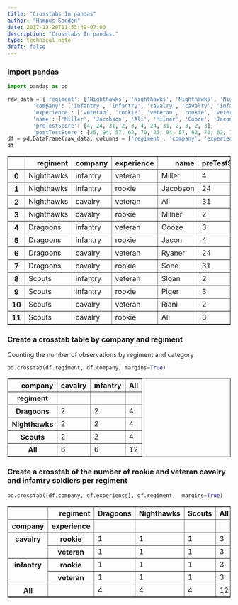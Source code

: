 ```yaml
---
title: "Crosstabs In pandas"
author: "Hampus Sandén"
date: 2017-12-20T11:53:49-07:00
description: "Crosstabs In pandas."
type: technical_note
draft: false
---
```

### Import pandas


```python
import pandas as pd
```


```python
raw_data = {'regiment': ['Nighthawks', 'Nighthawks', 'Nighthawks', 'Nighthawks', 'Dragoons', 'Dragoons', 'Dragoons', 'Dragoons', 'Scouts', 'Scouts', 'Scouts', 'Scouts'], 
        'company': ['infantry', 'infantry', 'cavalry', 'cavalry', 'infantry', 'infantry', 'cavalry', 'cavalry','infantry', 'infantry', 'cavalry', 'cavalry'], 
        'experience': ['veteran', 'rookie', 'veteran', 'rookie', 'veteran', 'rookie', 'veteran', 'rookie','veteran', 'rookie', 'veteran', 'rookie'],
        'name': ['Miller', 'Jacobson', 'Ali', 'Milner', 'Cooze', 'Jacon', 'Ryaner', 'Sone', 'Sloan', 'Piger', 'Riani', 'Ali'], 
        'preTestScore': [4, 24, 31, 2, 3, 4, 24, 31, 2, 3, 2, 3],
        'postTestScore': [25, 94, 57, 62, 70, 25, 94, 57, 62, 70, 62, 70]}
df = pd.DataFrame(raw_data, columns = ['regiment', 'company', 'experience', 'name', 'preTestScore', 'postTestScore'])
df
```




<div>
<table border="1" class="dataframe">
  <thead>
    <tr style="text-align: right;">
      <th></th>
      <th>regiment</th>
      <th>company</th>
      <th>experience</th>
      <th>name</th>
      <th>preTestScore</th>
      <th>postTestScore</th>
    </tr>
  </thead>
  <tbody>
    <tr>
      <th>0</th>
      <td>Nighthawks</td>
      <td>infantry</td>
      <td>veteran</td>
      <td>Miller</td>
      <td>4</td>
      <td>25</td>
    </tr>
    <tr>
      <th>1</th>
      <td>Nighthawks</td>
      <td>infantry</td>
      <td>rookie</td>
      <td>Jacobson</td>
      <td>24</td>
      <td>94</td>
    </tr>
    <tr>
      <th>2</th>
      <td>Nighthawks</td>
      <td>cavalry</td>
      <td>veteran</td>
      <td>Ali</td>
      <td>31</td>
      <td>57</td>
    </tr>
    <tr>
      <th>3</th>
      <td>Nighthawks</td>
      <td>cavalry</td>
      <td>rookie</td>
      <td>Milner</td>
      <td>2</td>
      <td>62</td>
    </tr>
    <tr>
      <th>4</th>
      <td>Dragoons</td>
      <td>infantry</td>
      <td>veteran</td>
      <td>Cooze</td>
      <td>3</td>
      <td>70</td>
    </tr>
    <tr>
      <th>5</th>
      <td>Dragoons</td>
      <td>infantry</td>
      <td>rookie</td>
      <td>Jacon</td>
      <td>4</td>
      <td>25</td>
    </tr>
    <tr>
      <th>6</th>
      <td>Dragoons</td>
      <td>cavalry</td>
      <td>veteran</td>
      <td>Ryaner</td>
      <td>24</td>
      <td>94</td>
    </tr>
    <tr>
      <th>7</th>
      <td>Dragoons</td>
      <td>cavalry</td>
      <td>rookie</td>
      <td>Sone</td>
      <td>31</td>
      <td>57</td>
    </tr>
    <tr>
      <th>8</th>
      <td>Scouts</td>
      <td>infantry</td>
      <td>veteran</td>
      <td>Sloan</td>
      <td>2</td>
      <td>62</td>
    </tr>
    <tr>
      <th>9</th>
      <td>Scouts</td>
      <td>infantry</td>
      <td>rookie</td>
      <td>Piger</td>
      <td>3</td>
      <td>70</td>
    </tr>
    <tr>
      <th>10</th>
      <td>Scouts</td>
      <td>cavalry</td>
      <td>veteran</td>
      <td>Riani</td>
      <td>2</td>
      <td>62</td>
    </tr>
    <tr>
      <th>11</th>
      <td>Scouts</td>
      <td>cavalry</td>
      <td>rookie</td>
      <td>Ali</td>
      <td>3</td>
      <td>70</td>
    </tr>
  </tbody>
</table>
</div>



### Create a crosstab table by company and regiment

Counting the number of observations by regiment and category


```python
pd.crosstab(df.regiment, df.company, margins=True)
```




<div>
<table border="1" class="dataframe">
  <thead>
    <tr style="text-align: right;">
      <th>company</th>
      <th>cavalry</th>
      <th>infantry</th>
      <th>All</th>
    </tr>
    <tr>
      <th>regiment</th>
      <th></th>
      <th></th>
      <th></th>
    </tr>
  </thead>
  <tbody>
    <tr>
      <th>Dragoons</th>
      <td>2</td>
      <td>2</td>
      <td>4</td>
    </tr>
    <tr>
      <th>Nighthawks</th>
      <td>2</td>
      <td>2</td>
      <td>4</td>
    </tr>
    <tr>
      <th>Scouts</th>
      <td>2</td>
      <td>2</td>
      <td>4</td>
    </tr>
    <tr>
      <th>All</th>
      <td>6</td>
      <td>6</td>
      <td>12</td>
    </tr>
  </tbody>
</table>
</div>



### Create a crosstab of the number of rookie and veteran cavalry and infantry soldiers per regiment


```python
pd.crosstab([df.company, df.experience], df.regiment,  margins=True)
```




<div>
<table border="1" class="dataframe">
  <thead>
    <tr style="text-align: right;">
      <th></th>
      <th>regiment</th>
      <th>Dragoons</th>
      <th>Nighthawks</th>
      <th>Scouts</th>
      <th>All</th>
    </tr>
    <tr>
      <th>company</th>
      <th>experience</th>
      <th></th>
      <th></th>
      <th></th>
      <th></th>
    </tr>
  </thead>
  <tbody>
    <tr>
      <th rowspan="2" valign="top">cavalry</th>
      <th>rookie</th>
      <td>1</td>
      <td>1</td>
      <td>1</td>
      <td>3</td>
    </tr>
    <tr>
      <th>veteran</th>
      <td>1</td>
      <td>1</td>
      <td>1</td>
      <td>3</td>
    </tr>
    <tr>
      <th rowspan="2" valign="top">infantry</th>
      <th>rookie</th>
      <td>1</td>
      <td>1</td>
      <td>1</td>
      <td>3</td>
    </tr>
    <tr>
      <th>veteran</th>
      <td>1</td>
      <td>1</td>
      <td>1</td>
      <td>3</td>
    </tr>
    <tr>
      <th>All</th>
      <th></th>
      <td>4</td>
      <td>4</td>
      <td>4</td>
      <td>12</td>
    </tr>
  </tbody>
</table>
</div>


